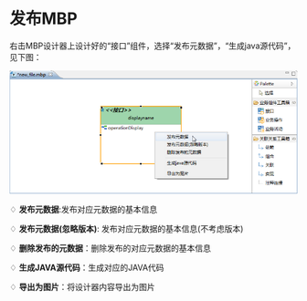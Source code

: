 # 发布MBP

右击MBP设计器上设计好的“接口”组件，选择“发布元数据”，“生成java源代码”，见下图：

![](/articles/studio/7-/images/image74.png)

♢ **发布元数据**:发布对应元数据的基本信息

♢ **发布元数据(忽略版本)**: 发布对应元数据的基本信息(不考虑版本)

♢ **删除发布的元数据**：删除发布的对应元数据的基本信息

♢ **生成JAVA源代码**：生成对应的JAVA代码

♢ **导出为图片**：将设计器内容导出为图片



